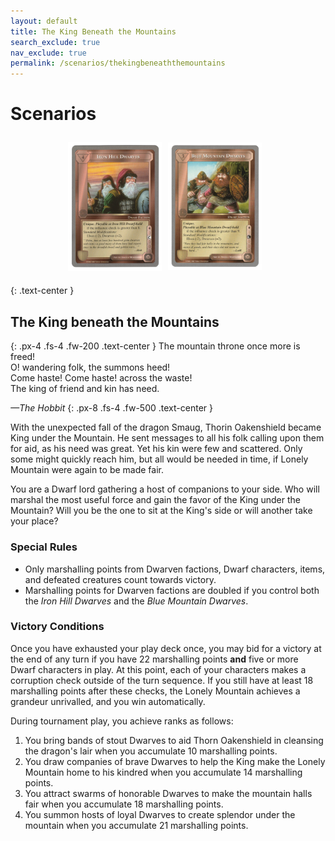 ```yaml
---
layout: default
title: The King Beneath the Mountains
search_exclude: true
nav_exclude: true
permalink: /scenarios/thekingbeneaththemountains
---
```


# Scenarios

<div style="text-align: center"><a href="/assets/images/IronHillDwarves.png"><img align="center" src="/assets/images/IronHillDwarves.png" width="150" hspace="0" vspace="0" alt=""></a><a href="/assets/images/BlueMountainDwarves.png"><img align="center" src="/assets/images/BlueMountainDwarves.png" width="150" hspace="10" vspace="10" alt=""></a></div>

{: .text-center }
## The King beneath the Mountains

{: .px-4 .fs-4 .fw-200 .text-center }
The mountain throne once more is freed!<br>
O! wandering folk, the summons heed!<br>
Come haste! Come haste! across the waste!<br>
The king of friend and kin has need.

_—The Hobbit_
{: .px-8 .fs-4 .fw-500 .text-center }

With the unexpected fall of the dragon Smaug, Thorin Oakenshield became King under the Mountain. He sent messages to all his folk calling upon them for aid, as his need was great. Yet his kin were few and scattered. Only some might quickly reach him, but all would be needed in time, if Lonely Mountain were again to be made fair.

You are a Dwarf lord gathering a host of companions to your side. Who will marshal the most useful force and gain the favor of the King under the Mountain? Will you be the one to sit at the King's side or will another take your place?

### Special Rules
- Only marshalling points from Dwarven factions, Dwarf characters, items, and defeated creatures count towards victory.
- Marshalling points for Dwarven factions are doubled if you control both the _Iron Hill Dwarves_ and the _Blue Mountain Dwarves_.

### Victory Conditions

Once you have exhausted your play deck once, you may bid for a victory at the end of any turn if you have 22 marshalling points **and** five or more Dwarf characters in play. At this point, each of your characters makes a corruption check outside of the turn sequence. If you still have at least 18 marshalling points after these checks, the Lonely Mountain achieves a grandeur unrivalled, and you win automatically. 

During tournament play, you achieve ranks as follows: 
1. You bring bands of stout Dwarves to aid Thorn Oakenshield in cleansing the dragon's lair when you accumulate 10 marshalling points. 
2. You draw companies of brave Dwarves to help the King make the Lonely Mountain home to his kindred when you accumulate 14 marshalling points. 
3. You attract swarms of honorable Dwarves to make the mountain halls fair when you accumulate 18 marshalling points. 
4. You summon hosts of loyal Dwarves to create splendor under the mountain when you accumulate 21 marshalling points.
